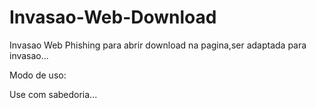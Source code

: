 # Invasao-Web-Download

Invasao Web Phishing para abrir download na pagina,ser adaptada para invasao...

Modo de uso:

Use com sabedoria...
